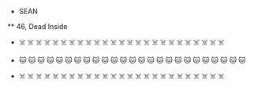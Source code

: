 * SEAN

** 46, Dead Inside

* ☠️ ☠️ ☠️ ☠️ ☠️ ☠️ ☠️ ☠️ ☠️ ☠️ ☠️ ☠️ ☠️ ☠️ ☠️ ☠️ ☠️ ☠️ ☠️ ☠️ ☠️ ☠️ ☠️ ☠️ ☠️

* 🐱 🐱 🐱 🐱 🐱 🐱 🐱 🐱 🐱 🐱 🐱 🐱 🐱 🐱 🐱 🐱 🐱 🐱 🐱 🐱 🐱 🐱 🐱 🐱 🐱

* ☠️ ☠️ ☠️ ☠️ ☠️ ☠️ ☠️ ☠️ ☠️ ☠️ ☠️ ☠️ ☠️ ☠️ ☠️ ☠️ ☠️ ☠️ ☠️ ☠️ ☠️ ☠️ ☠️ ☠️ ☠️
